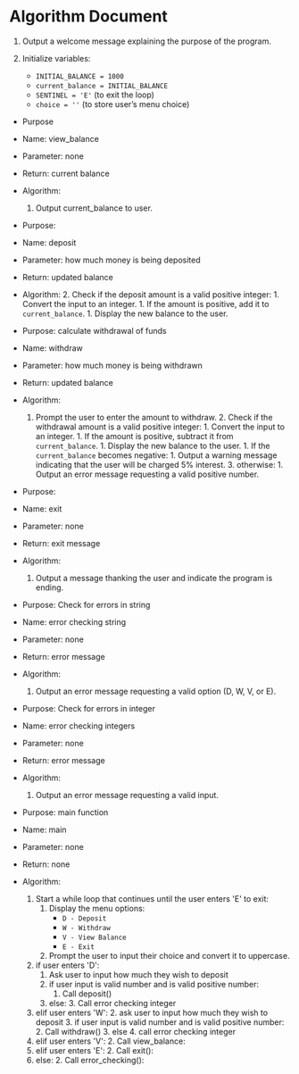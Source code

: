 # Algorithm Document

1. Output a welcome message explaining the purpose of the program.

2. Initialize variables:
    - `INITIAL_BALANCE = 1000`
    - `current_balance = INITIAL_BALANCE`
    - `SENTINEL = 'E'` (to exit the loop)
    - `choice = ''` (to store user’s menu choice)

- Purpose
- Name: view_balance
- Parameter: none
- Return: current balance
- Algorithm:
  1. Output current_balance to user.

- Purpose: 
- Name: deposit 
- Parameter: how much money is being deposited
- Return: updated balance
- Algorithm:
    2. Check if the deposit amount is a valid positive integer:
        1. Convert the input to an integer.
        1. If the amount is positive, add it to `current_balance`.
        1. Display the new balance to the user.
       

- Purpose: calculate withdrawal of funds 
- Name: withdraw
- Parameter: how much money is being withdrawn
- Return: updated balance
- Algorithm:
   1. Prompt the user to enter the amount to withdraw.
       2. Check if the withdrawal amount is a valid positive integer:
            1. Convert the input to an integer.
            1. If the amount is positive, subtract it from `current_balance`.
            1. Display the new balance to the user.
            1. If the `current_balance` becomes negative:
                 1.  Output a warning message indicating that the user will be charged 5% interest.
          3. otherwise:
             1. Output an error message requesting a valid positive number.

- Purpose:
- Name: exit
- Parameter: none
- Return: exit message
- Algorithm:
    1. Output a message thanking the user and indicate the program is ending.

- Purpose: Check for errors in string 
- Name: error checking string 
- Parameter: none
- Return: error message
- Algorithm: 
  1. Output an error message requesting a valid option (D, W, V, or E). 

- Purpose: Check for errors in integer 
- Name: error checking integers 
- Parameter: none
- Return: error message
- Algorithm: 
  1. Output an error message requesting a valid input.

- Purpose: main function
- Name: main
- Parameter: none
- Return: none
- Algorithm:
    1. Start a while loop that continues until the user enters 'E' to exit:
       1. Display the menu options:
           - `D - Deposit`
           - `W - Withdraw`
           - `V - View Balance`
           - `E - Exit`
       2. Prompt the user to input their choice and convert it to uppercase.
    1. if user enters 'D':
       1. Ask user to input how much they wish to deposit
       2. if user input is valid number and is valid positive number:
          1. Call deposit()
       2. else: 
          3. Call error checking integer
    1. elif user enters 'W':
       2. ask user to input how much they wish to deposit
       3. if user input is valid number and is valid positive number:
           2. Call withdraw()
       3. else 
          4. call error checking integer
    1. elif user enters 'V':
       2. Call view_balance:
    1. elif user enters 'E':
       2. Call exit():
    1. else:
       2. Call error_checking():
